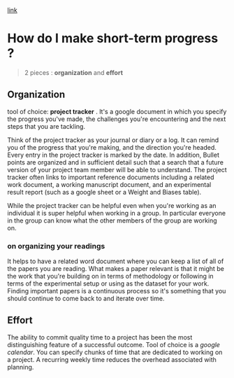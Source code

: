 [link](https://docs.google.com/document/d/18TL9AQjKwJnYLVBydN94IB8vX6O_Ay4HWjFg_5zX5FA/edit)

# How do  I make short-term progress ?

> 2 pieces : **organization** and **effort**

## Organization

tool of choice: **project tracker** . It's a google document in which you specify the progress you've made, the challenges you're encountering and the next steps that you are tackling. 

Think of the project tracker as your journal or diary or a log. It can remind you of the progress that you're making, and the direction you're headed. Every entry in the project tracker is marked by the date. In addition, Bullet points are organized and in sufficient detail such that a search that a future version of your project team member will be able to understand. The project tracker often links to important reference documents including a related work document, a working manuscript document, and an experimental result report (such as a google sheet or a Weight and Biases table).

While the project tracker can be helpful even when you're working as an individual it is super helpful when working in a group. In particular everyone in the group can know what the other members of the group are working on.

### on organizing your readings

It helps to have a related word document where you can keep a list of all of the papers you are reading. What makes a paper relevant is that it might be the work that you're building on in terms of methodology or following in terms of the experimental setup or using as the dataset for your work.
Finding important papers is a continuous process so it's something that you should continue to come back to and iterate over time. 

## Effort

The ability to commit quality time to a project has been the most distinguishing feature of a successful outcome. Tool of choice is a *google calendar*. You can specify chunks of time that are dedicated to working on a project. A recurring weekly time reduces the overhead associated with planning.